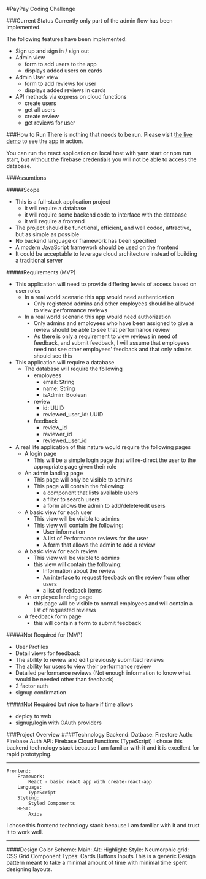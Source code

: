 #PayPay Coding Challenge

###Current Status
Currently only part of the admin flow has been implemented.

The following features have been implemented:
* Sign up and sign in / sign out
* Admin view
    * form to add users to the app
    * displays added users on cards
* Admin User view
    * form to add reviews for user
    * displays added reviews in cards
* API methods via express on cloud functions
    * create users
    * get all users
    * create review
    * get reviews for user
    
###How to Run
There is nothing that needs to be run.
Please visit [the live demo](https://employee-reviewer-f9da9.web.app) to see the app in action.

You can run the react application on local host with yarn start or npm run start, but without the firebase credentials you will not be able to access the database.

###Assumtions

#####Scope

* This is a full-stack application project
    * it will require a database
    * it will require some backend code to interface with the database
    * it will require a frontend
* The project should be functional, efficient, and well coded, attractive, but as simple as possible
* No backend language or framework has been specified
* A modern JavaScript framework should be used on the frontend
* It could be acceptable to leverage cloud architecture instead of building a traditional server

#####Requirements (MVP)

* This application will need to provide differing levels of access based on user roles
    * In a real world scenario this app would need authentication
        * Only registered admins and other employees should be allowed to view performance reviews
    * In a real world scenario this app would need authorization
        * Only admins and employees who have been assigned to give a review should be able to see that performance review
        * As there is only a requirement to view reviews in need of feedback, and submit feedback,  I will assume that employees need not see other employees' feedback and that only admins should see this
* This application will require a database
    * The database will require the following 
        * employees
            * email: String
            * name: String
            * isAdmin: Boolean
        * review
            * id: UUID
            * reviewed_user_id: UUID
        * feedback
            * review_id
            * reviewer_id
            * reviewed_user_id
* A real life application of this nature would require the following pages
    * A login page
        * This will be a simple login page that will re-direct the user to the appropriate page given their role
    * An admin landing page
        * This page will only be visible to admins
        * This page will contain the following:
            * a component that lists available users
            * a filter to search users
            * a form allows the admin to add/delete/edit users
    * A basic view for each user
        * This view will be visible to admins
        * This view will contain the following:
            * User information
            * A list of Performance reviews for the user
            * A form that allows the admin to add a review
    * A basic view for each review
        * This view will be visible to admins
        * this view will contain the following:
            * Information about the review
            * An interface to request feedback on the review from other users
            * a list of feedback items
    * An employee landing page
        * this page will be visible to normal employees and will contain a list of requested reviews
    * A feedback form page
        * this will contain a form to submit feedback
        
#####Not Required for (MVP)
* User Profiles
* Detail views for feedback
* The ability to review and edit previously submitted reviews
* The ability for users to view their performance review
* Detailed performance reviews (Not enough information to know what would be needed other than feedback)
* 2 factor auth
* signup confirmation

#####Not Required but nice to have if time allows 
* deploy to web
* signup/login with OAuth providers


###Project Overview
####Technology
    Backend:
        Datbase:
            Firestore
        Auth:
            Firebase Auth
        API:
            Firebase Cloud Functions (TypeScript)
I chose this backend technology stack because I am familiar with it and it is excellent for rapid prototyping.
                   
****                                      
    Frontend: 
        Framework:
            React - basic react app with create-react-app
        Language:
            TypeScript
        Styling:
            Styled Components
        REST:
            Axios
I chose this frontend technology stack because I am familiar with it and trust it to work well.
****
        
####Design
    Color Scheme:
        Main:
        Alt:
        Highlight:
    Style: Neumorphic
    grid: CSS Grid
    Component Types:
        Cards
        Buttons
        Inputs
This is a generic Design pattern meant to take a minimal amount of time with minimal time spent designing layouts.
        
                
        



